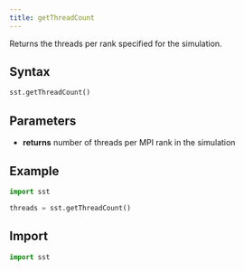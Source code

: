 ```yaml
---
title: getThreadCount
---
```


Returns the threads per rank specified for the simulation.

## Syntax
```python
sst.getThreadCount()
```

## Parameters
* **returns** number of threads per MPI rank in the simulation 

## Example

```python
import sst

threads = sst.getThreadCount()
```

## Import
```python
import sst
```